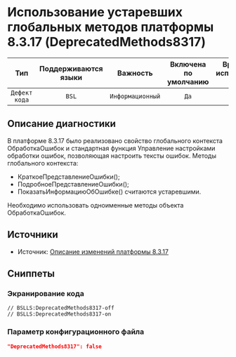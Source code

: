 # Использование устаревших глобальных методов платформы 8.3.17 (DeprecatedMethods8317)

|      Тип      |    Поддерживаются<br>языки    |     Важность     |    Включена<br>по умолчанию    |    Время на<br>исправление (мин)    |     Теги     |
|:-------------:|:-----------------------------:|:----------------:|:------------------------------:|:-----------------------------------:|:------------:|
| `Дефект кода` |             `BSL`             | `Информационный` |              `Да`              |                 `5`                 | `deprecated` |

<!-- Блоки выше заполняются автоматически, не трогать -->
## Описание диагностики
<!-- Описание диагностики заполняется вручную. Необходимо понятным языком описать смысл и схему работу -->
В платформе 8.3.17 было реализовано свойство глобального контекста ОбработкаОшибок и 
стандартная функция Управление настройками обработки ошибок, позволяющая настроить тексты ошибок. 
Методы глобального контекста: 
* КраткоеПредставлениеОшибки(); 
* ПодробноеПредставлениеОшибки(); 
* ПоказатьИнформациюОбОшибке() считаются устаревшими. 

Необходимо использовать одноименные методы объекта ОбработкаОшибок.
## Источники
<!-- Необходимо указывать ссылки на все источники, из которых почерпнута информация для создания диагностики -->

* Источник: [Описание изменений платформы 8.3.17](https://dl03.1c.ru/content/Platform/8_3_17_1386/1cv8upd_8_3_17_1386.htm#27f2dc70-f0cf-11e9-8371-0050569f678a)

## Сниппеты

<!-- Блоки ниже заполняются автоматически, не трогать -->
### Экранирование кода

```bsl
// BSLLS:DeprecatedMethods8317-off
// BSLLS:DeprecatedMethods8317-on
```

### Параметр конфигурационного файла

```json
"DeprecatedMethods8317": false
```
